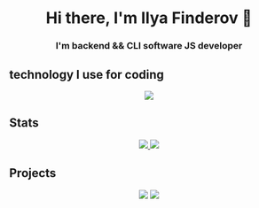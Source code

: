 <h1 align="center">Hi there, I'm Ilya Finderov 👋</h1>
<h3 align="center">I'm backend && CLI software JS developer</h3>

## technology I use for coding

<p align="center">
    <a href="#">
        <img src="https://skillicons.dev/icons?i=js,expressjs,nodejs,github,apple,bash,cpp,java">
    </a>
</p>


## Stats
<p align="center">
    <a href="https://github.com/finderfail?tab=repositories">
        <img src="https://github-readme-stats.vercel.app/api?username=finderfail&theme=onedark&hide_border=true&count_private=true&hide_rank=true&hide=issues&show_icons=true&line_height=24&card_width=399&custom_title=Stats"/>
        <img src="https://github-readme-stats.vercel.app/api/top-langs/?username=finderfail&theme=onedark&count_private=true&hide_border=true&layout=compact&card_width=399">
    </a>
</p>

## Projects
<p align="center">
    <a href="https://github.com/finderfail/LDK"><img src="https://github-readme-stats.vercel.app/api/pin/?username=finderfail&theme=onedark&hide_border=true&repo=LDK"></a>
    <a href="https://github.com/finderfail/LexiaEngine2"><img src="https://github-readme-stats.vercel.app/api/pin/?username=finderfail&theme=onedark&hide_border=true&repo=LexiaEngine2"></a>
    
</p>

